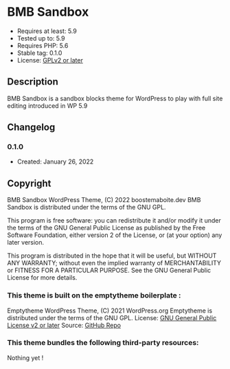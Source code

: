 # BMB Sandbox

- Requires at least: 5.9
- Tested up to: 5.9
- Requires PHP: 5.6
- Stable tag: 0.1.0
- License: [GPLv2 or later](http://www.gnu.org/licenses/gpl-2.0.html)

## Description

BMB Sandbox is a sandbox blocks theme for WordPress to play with full site editing introduced in WP 5.9

## Changelog

### 0.1.0

- Created: January 26, 2022

## Copyright

BMB Sandbox WordPress Theme, (C) 2022 boostemaboite.dev
BMB Sandbox is distributed under the terms of the GNU GPL.

This program is free software: you can redistribute it and/or modify
it under the terms of the GNU General Public License as published by
the Free Software Foundation, either version 2 of the License, or
(at your option) any later version.

This program is distributed in the hope that it will be useful,
but WITHOUT ANY WARRANTY; without even the implied warranty of
MERCHANTABILITY or FITNESS FOR A PARTICULAR PURPOSE. See the
GNU General Public License for more details.

### This theme is built on the emptytheme boilerplate :

Emptytheme WordPress Theme, (C) 2021 WordPress.org
Emptytheme is distributed under the terms of the GNU GPL.
License: [GNU General Public License v2 or later](http://www.gnu.org/licenses/gpl-2.0.html)
Source: [GitHub Repo](https://github.com/wordpress/theme-experiments/)

### This theme bundles the following third-party resources:

Nothing yet !
